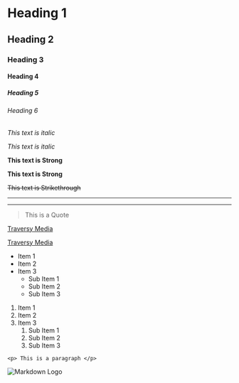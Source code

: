 # Heading 1
## Heading 2
### Heading 3
#### Heading 4
##### Heading 5
###### Heading 6

<!-- Italics -->
*This text is italic*

_This text is italic_
<!-- Strong -->
**This text is Strong**

__This text is Strong__

<!-- Strikethrough -->
~~This text is Strikethrough~~

<!-- Horizontal Rule-->
---
___

<!-- Bloque Quote  -->

> This is a Quote

<!-- Links -->

[Traversy Media](http://www.traversymedia.com)

[Traversy Media](http://www.traversymedia.com "Traversy Media")

<!-- UL -->
* Item 1
* Item 2
* Item 3
    * Sub Item 1
    * Sub Item 2
    * Sub Item 3
<!-- OL -->
1. Item 1
1. Item 2
1. Item 3
    1. Sub Item 1
    1. Sub Item 2
    1. Sub Item 3

<!-- Inline Code Block -->
`<p> This is a paragraph </p>`
<!-- Images -->
![Markdown Logo](https://markdown-here.com/img/icon256.png)
